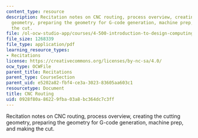 ```yaml
---
content_type: resource
description: Recitation notes on CNC routing, process overview, creating the cutting
  geometry, preparing the geometry for G-code generation, machine prep, and making
  the cut.
file: /ol-ocw-studio-app/courses/4-500-introduction-to-design-computing-fall-2008/0928f80a86229fba03a8bc364dc7c3ff_rec8.pdf
file_size: 1268339
file_type: application/pdf
learning_resource_types:
- Recitations
license: https://creativecommons.org/licenses/by-nc-sa/4.0/
ocw_type: OCWFile
parent_title: Recitations
parent_type: CourseSection
parent_uid: e5202a82-fbf4-ce3a-3023-83605aa603c1
resourcetype: Document
title: CNC Routing
uid: 0928f80a-8622-9fba-03a8-bc364dc7c3ff
---
```

Recitation notes on CNC routing, process overview, creating the cutting geometry, preparing the geometry for G-code generation, machine prep, and making the cut.